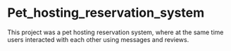 # Pet_hosting_reservation_system
Τhis project was a pet hosting reservation system, where at the same time users interacted with each other using messages and reviews.
